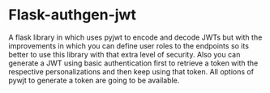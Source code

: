 # Flask-authgen-jwt
A flask library in which uses pyjwt to encode and decode JWTs but with the improvements in which you can define user roles to the endpoints so its better to use this library with that extra level of security. Also you can generate a JWT using basic authentication first to retrieve a token with the respective personalizations and then keep using that token. All options of pywjt to generate a token are going to be available.

